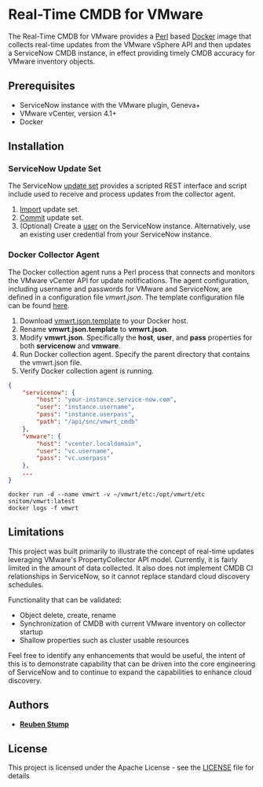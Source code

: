 # Real-Time CMDB for VMware

The Real-Time CMDB for VMware provides a [Perl](https://www.perl.org/) based [Docker](https://www.docker.com/) image that collects real-time updates from the VMware vSphere API and then updates a ServiceNow CMDB instance, in effect providing timely CMDB accuracy for VMware inventory objects.

## Prerequisites

* ServiceNow instance with the VMware plugin, Geneva+
* VMware vCenter, version 4.1+
* Docker

## Installation

### ServiceNow Update Set

The ServiceNow [update set](https://raw.githubusercontent.com/ServiceNowITOM/snitom-cmdb-vmwrt/master/snitom-cmdb-vmwrt.xml) provides a scripted REST interface and  script include used to receive and process updates from the collector agent.

1. [Import](https://docs.servicenow.com/bundle/helsinki-application-development/page/c2/t_LoadCustomizationsFromAnXMLFile-Up.html) update set.
2. [Commit](https://docs.servicenow.com/bundle/helsinki-application-development/page/build/system-update-sets/task/t_CommitAnUpdateSet.html) update set.
3. (Optional) Create a [user](https://docs.servicenow.com/bundle/helsinki-servicenow-platform/page/administer/users-and-groups/task/t_CreateAUser.html) on the ServiceNow instance.  Alternatively, use an existing user credential from your ServiceNow instance.

### Docker Collector Agent

The Docker collection agent runs a Perl process that connects and monitors the VMware vCenter API for update notifications.  The agent configuration, including username and passwords for VMware and ServiceNow, are defined in a configuration file *vmwrt.json*.  The template configuration file can be found [here](https://raw.githubusercontent.com/ServiceNowITOM/snitom-cmdb-vmwrt/master/vmwrt.json.template).

1. Download [vmwrt.json.template](https://raw.githubusercontent.com/ServiceNowITOM/snitom-cmdb-vmwrt/master/vmwrt.json.template) to your Docker host.
2. Rename **vmwrt.json.template** to **vmwrt.json**.
3. Modify **vmwrt.json**.  Specifically the **host**, **user**, and **pass** properties for both **servicenow** and **vmware**.
4. Run Docker collection agent.  Specify the parent directory that contains the vmwrt.json file.
5. Verify Docker collection agent is running.

```json
{
	"servicenow": {
		"host": "your-instance.service-now.com",
		"user": "instance.username",
		"pass": "instance.userpass",
		"path": "/api/snc/vmwrt_cmdb"
	},
	"vmware": {
		"host": "vcenter.localdomain",
		"user": "vc.username",
		"pass": "vc.userpass"
	},
	...
}
```
```
docker run -d --name vmwrt -v ~/vmwrt/etc:/opt/vmwrt/etc snitom/vmwrt:latest
docker logs -f vmwrt
```

## Limitations

This project was built primarily to illustrate the concept of real-time updates leveraging VMware's PropertyCollector API model.  Currently, it is fairly limited in the amount of data collected.  It also does not implement CMDB CI relationships in ServiceNow, so it cannot replace standard cloud discovery schedules.

Functionality that can be validated:
* Object delete, create, rename
* Synchronization of CMDB with current VMware inventory on collector startup
* Shallow properties such as cluster usable resources

Feel free to identify any enhancements that would be useful, the intent of this is to demonstrate capability that can be driven into the core engineering of ServiceNow and to continue to expand the capabilities to enhance cloud discovery.

## Authors

- [**Reuben Stump**](https://github.com/stumpr)

## License

This project is licensed under the Apache License - see the [LICENSE](LICENSE) file for details

